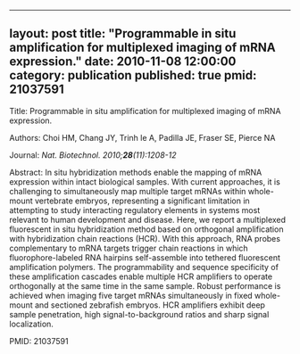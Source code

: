 
---
layout: post
title:  "Programmable in situ amplification for multiplexed imaging of mRNA expression."
date:   2010-11-08 12:00:00
category:  publication
published: true
pmid: 21037591
---

Title: Programmable in situ amplification for multiplexed imaging of mRNA expression.

Authors: Choi HM, Chang JY, Trinh le A, Padilla JE, Fraser SE, Pierce NA

Journal: *Nat. Biotechnol. 2010;**28**(11):1208-12*

Abstract: In situ hybridization methods enable the mapping of mRNA expression within intact biological samples. With current approaches, it is challenging to simultaneously map multiple target mRNAs within whole-mount vertebrate embryos, representing a significant limitation in attempting to study interacting regulatory elements in systems most relevant to human development and disease. Here, we report a multiplexed fluorescent in situ hybridization method based on orthogonal amplification with hybridization chain reactions (HCR). With this approach, RNA probes complementary to mRNA targets trigger chain reactions in which fluorophore-labeled RNA hairpins self-assemble into tethered fluorescent amplification polymers. The programmability and sequence specificity of these amplification cascades enable multiple HCR amplifiers to operate orthogonally at the same time in the same sample. Robust performance is achieved when imaging five target mRNAs simultaneously in fixed whole-mount and sectioned zebrafish embryos. HCR amplifiers exhibit deep sample penetration, high signal-to-background ratios and sharp signal localization.

PMID: 21037591


